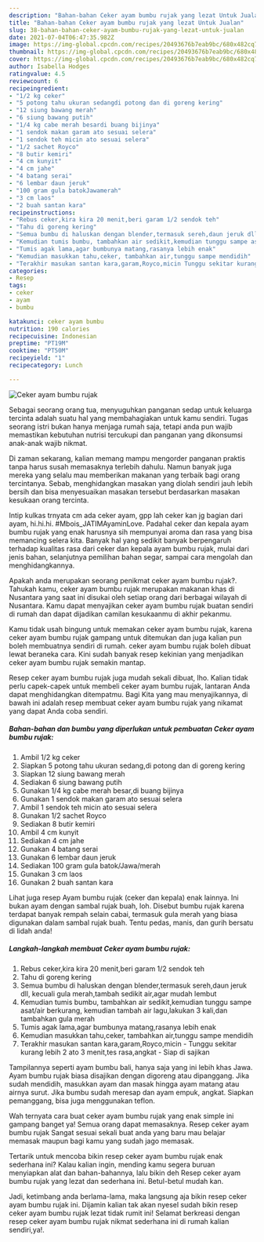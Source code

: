 ```yaml
---
description: "Bahan-bahan Ceker ayam bumbu rujak yang lezat Untuk Jualan"
title: "Bahan-bahan Ceker ayam bumbu rujak yang lezat Untuk Jualan"
slug: 38-bahan-bahan-ceker-ayam-bumbu-rujak-yang-lezat-untuk-jualan
date: 2021-07-04T06:47:35.982Z
image: https://img-global.cpcdn.com/recipes/20493676b7eab9bc/680x482cq70/ceker-ayam-bumbu-rujak-foto-resep-utama.jpg
thumbnail: https://img-global.cpcdn.com/recipes/20493676b7eab9bc/680x482cq70/ceker-ayam-bumbu-rujak-foto-resep-utama.jpg
cover: https://img-global.cpcdn.com/recipes/20493676b7eab9bc/680x482cq70/ceker-ayam-bumbu-rujak-foto-resep-utama.jpg
author: Isabella Hodges
ratingvalue: 4.5
reviewcount: 6
recipeingredient:
- "1/2 kg ceker"
- "5 potong tahu ukuran sedangdi potong dan di goreng kering"
- "12 siung bawang merah"
- "6 siung bawang putih"
- "1/4 kg cabe merah besardi buang bijinya"
- "1 sendok makan garam ato sesuai selera"
- "1 sendok teh micin ato sesuai selera"
- "1/2 sachet Royco"
- "8 butir kemiri"
- "4 cm kunyit"
- "4 cm jahe"
- "4 batang serai"
- "6 lembar daun jeruk"
- "100 gram gula batokJawamerah"
- "3 cm laos"
- "2 buah santan kara"
recipeinstructions:
- "Rebus ceker,kira kira 20 menit,beri garam 1/2 sendok teh"
- "Tahu di goreng kering"
- "Semua bumbu di haluskan dengan blender,termasuk sereh,daun jeruk dll, kecuali gula merah,tambah sedikit air,agar mudah lembut"
- "Kemudian tumis bumbu, tambahkan air sedikit,kemudian tunggu sampe asat/air berkurang, kemudian tambah air lagu,lakukan 3 kali,dan tambahkan gula merah"
- "Tumis agak lama,agar bumbunya matang,rasanya lebih enak"
- "Kemudian masukkan tahu,ceker, tambahkan air,tunggu sampe mendidih"
- "Terakhir masukan santan kara,garam,Royco,micin Tunggu sekitar kurang lebih 2 ato 3 menit,tes rasa,angkat Siap di sajikan"
categories:
- Resep
tags:
- ceker
- ayam
- bumbu

katakunci: ceker ayam bumbu 
nutrition: 190 calories
recipecuisine: Indonesian
preptime: "PT19M"
cooktime: "PT50M"
recipeyield: "1"
recipecategory: Lunch

---
```



![Ceker ayam bumbu rujak](https://img-global.cpcdn.com/recipes/20493676b7eab9bc/680x482cq70/ceker-ayam-bumbu-rujak-foto-resep-utama.jpg)

Sebagai seorang orang tua, menyuguhkan panganan sedap untuk keluarga tercinta adalah suatu hal yang membahagiakan untuk kamu sendiri. Tugas seorang istri bukan hanya menjaga rumah saja, tetapi anda pun wajib memastikan kebutuhan nutrisi tercukupi dan panganan yang dikonsumsi anak-anak wajib nikmat.

Di zaman  sekarang, kalian memang mampu mengorder panganan praktis tanpa harus susah memasaknya terlebih dahulu. Namun banyak juga mereka yang selalu mau memberikan makanan yang terbaik bagi orang tercintanya. Sebab, menghidangkan masakan yang diolah sendiri jauh lebih bersih dan bisa menyesuaikan masakan tersebut berdasarkan masakan kesukaan orang tercinta. 

Intip kulkas trnyata cm ada ceker ayam, gpp lah ceker kan jg bagian dari ayam, hi.hi.hi. #Mbois_JATIMAyaminLove. Padahal ceker dan kepala ayam bumbu rujak yang enak harusnya sih mempunyai aroma dan rasa yang bisa memancing selera kita. Banyak hal yang sedikit banyak berpengaruh terhadap kualitas rasa dari ceker dan kepala ayam bumbu rujak, mulai dari jenis bahan, selanjutnya pemilihan bahan segar, sampai cara mengolah dan menghidangkannya.

Apakah anda merupakan seorang penikmat ceker ayam bumbu rujak?. Tahukah kamu, ceker ayam bumbu rujak merupakan makanan khas di Nusantara yang saat ini disukai oleh setiap orang dari berbagai wilayah di Nusantara. Kamu dapat menyajikan ceker ayam bumbu rujak buatan sendiri di rumah dan dapat dijadikan camilan kesukaanmu di akhir pekanmu.

Kamu tidak usah bingung untuk memakan ceker ayam bumbu rujak, karena ceker ayam bumbu rujak gampang untuk ditemukan dan juga kalian pun boleh membuatnya sendiri di rumah. ceker ayam bumbu rujak boleh dibuat lewat beraneka cara. Kini sudah banyak resep kekinian yang menjadikan ceker ayam bumbu rujak semakin mantap.

Resep ceker ayam bumbu rujak juga mudah sekali dibuat, lho. Kalian tidak perlu capek-capek untuk membeli ceker ayam bumbu rujak, lantaran Anda dapat menghidangkan ditempatmu. Bagi Kita yang mau menyajikannya, di bawah ini adalah resep membuat ceker ayam bumbu rujak yang nikamat yang dapat Anda coba sendiri.

<!--inarticleads1-->

##### Bahan-bahan dan bumbu yang diperlukan untuk pembuatan Ceker ayam bumbu rujak:

1. Ambil 1/2 kg ceker
1. Siapkan 5 potong tahu ukuran sedang,di potong dan di goreng kering
1. Siapkan 12 siung bawang merah
1. Sediakan 6 siung bawang putih
1. Gunakan 1/4 kg cabe merah besar,di buang bijinya
1. Gunakan 1 sendok makan garam ato sesuai selera
1. Ambil 1 sendok teh micin ato sesuai selera
1. Gunakan 1/2 sachet Royco
1. Sediakan 8 butir kemiri
1. Ambil 4 cm kunyit
1. Sediakan 4 cm jahe
1. Gunakan 4 batang serai
1. Gunakan 6 lembar daun jeruk
1. Sediakan 100 gram gula batok/Jawa/merah
1. Gunakan 3 cm laos
1. Gunakan 2 buah santan kara


Lihat juga resep Ayam bumbu rujak (ceker dan kepala) enak lainnya. Ini bukan ayam dengan sambal rujak buah, loh. Disebut bumbu rujak karena terdapat banyak rempah selain cabai, termasuk gula merah yang biasa digunakan dalam sambal rujak buah. Tentu pedas, manis, dan gurih bersatu di lidah anda! 

<!--inarticleads2-->

##### Langkah-langkah membuat Ceker ayam bumbu rujak:

1. Rebus ceker,kira kira 20 menit,beri garam 1/2 sendok teh
1. Tahu di goreng kering
1. Semua bumbu di haluskan dengan blender,termasuk sereh,daun jeruk dll, kecuali gula merah,tambah sedikit air,agar mudah lembut
1. Kemudian tumis bumbu, tambahkan air sedikit,kemudian tunggu sampe asat/air berkurang, kemudian tambah air lagu,lakukan 3 kali,dan tambahkan gula merah
1. Tumis agak lama,agar bumbunya matang,rasanya lebih enak
1. Kemudian masukkan tahu,ceker, tambahkan air,tunggu sampe mendidih
1. Terakhir masukan santan kara,garam,Royco,micin - Tunggu sekitar kurang lebih 2 ato 3 menit,tes rasa,angkat - Siap di sajikan


Tampilannya seperti ayam bumbu bali, hanya saja yang ini lebih khas Jawa. Ayam bumbu rujak biasa disajikan dengan digoreng atau dipanggang. Jika sudah mendidih, masukkan ayam dan masak hingga ayam matang atau airnya surut. Jika bumbu sudah meresap dan ayam empuk, angkat. Siapkan pemanggang, bisa juga menggunakan teflon. 

Wah ternyata cara buat ceker ayam bumbu rujak yang enak simple ini gampang banget ya! Semua orang dapat memasaknya. Resep ceker ayam bumbu rujak Sangat sesuai sekali buat anda yang baru mau belajar memasak maupun bagi kamu yang sudah jago memasak.

Tertarik untuk mencoba bikin resep ceker ayam bumbu rujak enak sederhana ini? Kalau kalian ingin, mending kamu segera buruan menyiapkan alat dan bahan-bahannya, lalu bikin deh Resep ceker ayam bumbu rujak yang lezat dan sederhana ini. Betul-betul mudah kan. 

Jadi, ketimbang anda berlama-lama, maka langsung aja bikin resep ceker ayam bumbu rujak ini. Dijamin kalian tak akan nyesel sudah bikin resep ceker ayam bumbu rujak lezat tidak rumit ini! Selamat berkreasi dengan resep ceker ayam bumbu rujak nikmat sederhana ini di rumah kalian sendiri,ya!.

